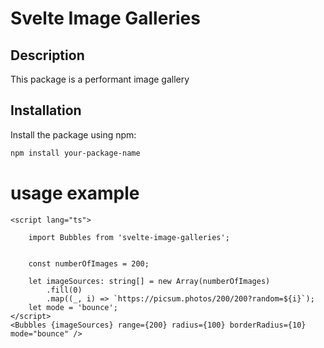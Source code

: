 # Svelte Image Galleries

## Description

This package is a performant image gallery 

## Installation

Install the package using npm:

```bash
npm install your-package-name
```

# usage example

```svelte
<script lang="ts">

	import Bubbles from 'svelte-image-galleries';


	const numberOfImages = 200;

	let imageSources: string[] = new Array(numberOfImages)
		.fill(0)
		.map((_, i) => `https://picsum.photos/200/200?random=${i}`);
	let mode = 'bounce';
</script>
<Bubbles {imageSources} range={200} radius={100} borderRadius={10} mode="bounce" />
```
